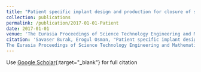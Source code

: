 ```yaml
---
title: "Patient specific implant design and production for closure of skull defects"
collection: publications
permalink: /publication/2017-01-01-Patient
date: 2017-01-01
venue: 'The Eurasia Proceedings of Science Technology Engineering and Mathematics'
citation: 'Savaser Burak, Erogul Osman, "Patient specific implant design and production for closure of skull defects"
The Eurasia Proceedings of Science Technology Engineering and Mathematics, (2017)'
---
```

Use [Google Scholar](https://scholar.google.com/scholar?q=Patient+specific+implant+design+and+production+for+closure+of+skull+defects){:target="_blank"} for full citation